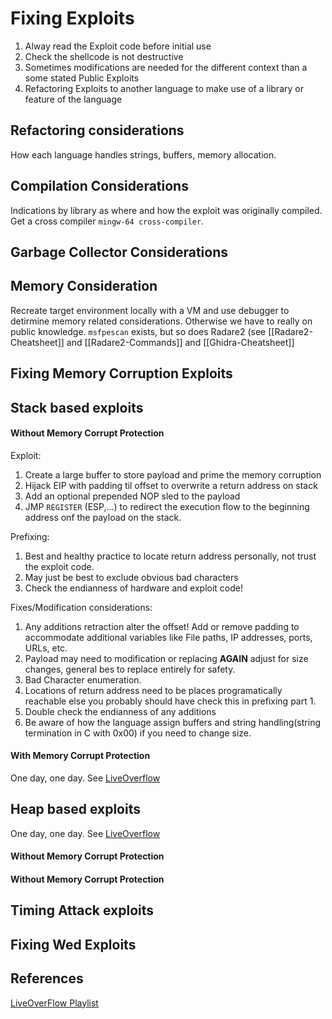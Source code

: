 # Fixing Exploits
1. Alway read the Exploit code before initial use
2. Check the shellcode is not destructive
3. Sometimes modifications are needed for the different context than a some stated Public Exploits
4. Refactoring Exploits to another language to make use of a library or feature of the language 

## Refactoring considerations
How each language handles strings, buffers, memory allocation.

## Compilation Considerations
Indications by library as where and how the exploit was originally compiled.
Get a cross compiler `mingw-64 cross-compiler`.

## Garbage Collector Considerations

## Memory Consideration
Recreate target environment locally with a VM and use  debugger to detirmine memory related considerations. Otherwise we have to really on public knowledge. `msfpescan` exists, but so does Radare2 (see [[Radare2-Cheatsheet]] and [[Radare2-Commands]] and [[Ghidra-Cheatsheet]]

## Fixing Memory Corruption Exploits

## Stack based exploits

#### Without  Memory Corrupt Protection
Exploit:
1. Create a large buffer to store payload and prime the memory corruption
2. Hijack EIP with padding til offset to overwrite a return address on stack
3. Add an optional prepended NOP sled to the payload
4. JMP `REGISTER` (ESP,...) to redirect the execution flow to the beginning address onf the payload on the stack.

Prefixing:
1. Best and healthy practice to locate return address personally, not trust the exploit code.
2. May just be best to exclude obvious bad characters
3. Check the endianness of hardware and exploit code!

Fixes/Modification considerations:
1. Any additions retraction alter the offset! Add or remove padding to accommodate additional variables like File paths, IP addresses, ports, URLs, etc.
2. Payload may need to modification or replacing **AGAIN** adjust for size changes, general bes to replace entirely for safety.
3. Bad Character enumeration.
4. Locations of return address need to be places programatically reachable else you probably should have check this in prefixing part 1.
5. Double check the endianness of any additions
6. Be aware of how the language assign buffers  and string handling(string termination in C with 0x00) if you need to change size.

#### With  Memory Corrupt Protection
One day, one day. See [LiveOverflow](https://www.youtube.com/playlist?list=PLhixgUqwRTjxglIswKp9mpkfPNfHkzyeN)


## Heap based exploits
One day, one day. See [LiveOverflow](https://www.youtube.com/playlist?list=PLhixgUqwRTjxglIswKp9mpkfPNfHkzyeN)
#### Without  Memory Corrupt Protection

#### Without  Memory Corrupt Protection


## Timing Attack exploits


##  Fixing Wed Exploits 




## References
[LiveOverFlow Playlist](https://www.youtube.com/playlist?list=PLhixgUqwRTjxglIswKp9mpkfPNfHkzyeN)
